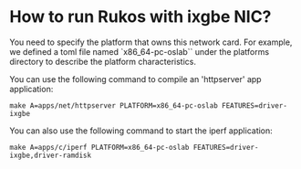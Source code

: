 # How to run Rukos with ixgbe NIC?

You need to specify the platform that owns this network card. For example, we defined a toml file named `x86_64-pc-oslab`` under the platforms directory to describe the platform characteristics.

You can use the following command to compile an 'httpserver' app application:

```shell
make A=apps/net/httpserver PLATFORM=x86_64-pc-oslab FEATURES=driver-ixgbe
```

You can also use the following command to start the iperf application:

```shell
make A=apps/c/iperf PLATFORM=x86_64-pc-oslab FEATURES=driver-ixgbe,driver-ramdisk
```
